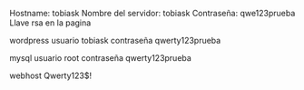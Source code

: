 Hostname: tobiask
Nombre del servidor: tobiask
Contraseña: qwe123prueba
Llave rsa en la pagina

wordpress
usuario tobiask
contraseña qwerty123prueba

mysql 
usuario root
contraseña qwerty123prueba

webhost
Qwerty123$!